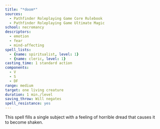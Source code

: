 ```yaml
---
title: "*doom*"
sources:
  - Pathfinder Roleplaying Game Core Rulebook
  - Pathfinder Roleplaying Game Ultimate Magic
school: necromancy
descriptors:
  - emotion
  - fear
  - mind-affecting
spell_lists:
  - {name: spiritualist, level: 1}
  - {name: cleric, level: 1}
casting_time: 1 standard action
components:
  - V
  - S
  - DF
range: medium
target: one living creature
duration: 1 min./level
saving_throw: Will negates
spell_resistance: yes
---
```


This spell fills a single subject with a feeling of horrible dread that causes it to become shaken.

